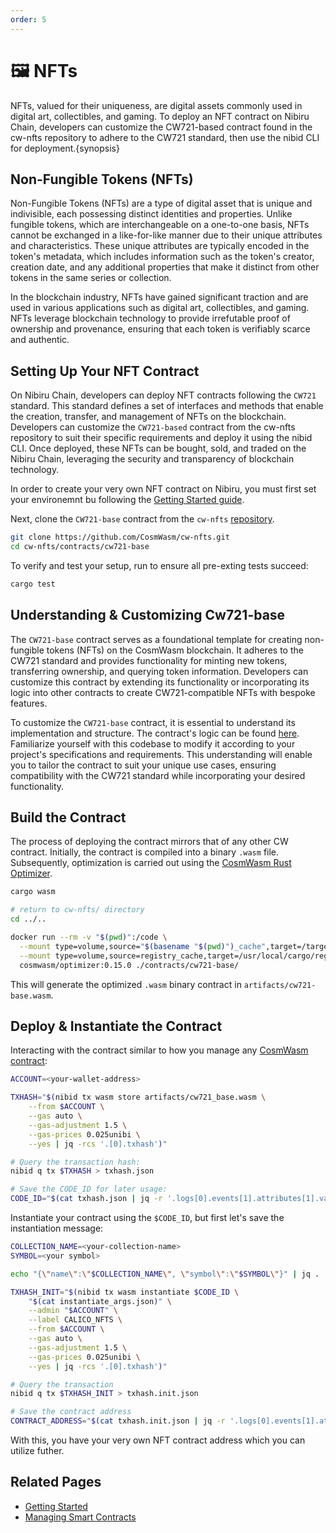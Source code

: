 ```yaml
---
order: 5
---
```

# 🖼️ NFTs

NFTs, valued for their uniqueness, are digital assets commonly used
in digital art, collectibles, and gaming. To deploy an NFT contract
on Nibiru Chain, developers can customize the CW721-based contract
found in the cw-nfts repository to adhere to the CW721 standard,
then use the nibid CLI for deployment.{synopsis}

## Non-Fungible Tokens (NFTs)

Non-Fungible Tokens (NFTs) are a type of digital asset that is unique
and indivisible, each possessing distinct identities and properties.
Unlike fungible tokens, which are interchangeable on a one-to-one basis,
NFTs cannot be exchanged in a like-for-like manner due to their unique
attributes and characteristics. These unique attributes are typically
encoded in the token's metadata, which includes information such as the
token's creator, creation date, and any additional properties that make
it distinct from other tokens in the same series or collection.

In the blockchain industry, NFTs have gained significant traction and are
used in various applications such as digital art, collectibles, and gaming.
NFTs leverage blockchain technology to provide irrefutable proof of ownership
and provenance, ensuring that each token is verifiably scarce and authentic.

## Setting Up Your NFT Contract

On Nibiru Chain, developers can deploy NFT contracts following the `CW721` standard.
This standard defines a set of interfaces and methods that enable the creation,
transfer, and management of NFTs on the blockchain. Developers can customize the
`CW721-based` contract from the cw-nfts repository to suit their specific requirements
and deploy it using the nibid CLI. Once deployed, these NFTs can be bought, sold, and
traded on the Nibiru Chain, leveraging the security and transparency of blockchain technology.

In order to create your very own NFT contract on Nibiru, you must first set your
environemnt bu following the [Getting Started guide](./getting-started.md).

Next, clone the `CW721-base` contract from the `cw-nfts` [repository](https://github.com/CosmWasm/cw-nfts/blob/main/packages/cw721/README.md).

```bash
git clone https://github.com/CosmWasm/cw-nfts.git
cd cw-nfts/contracts/cw721-base
```

To verify and test your setup, run to ensure all pre-exting tests succeed:

```bash
cargo test
```

## Understanding & Customizing Cw721-base

The `CW721-base` contract serves as a foundational template for creating non-fungible tokens (NFTs) on the CosmWasm blockchain. It adheres to the CW721 standard and provides functionality for minting new tokens, transferring ownership, and querying token information. Developers can customize this contract by extending its functionality or incorporating its logic into other contracts to create CW721-compatible NFTs with bespoke features.

To customize the `CW721-base` contract, it is essential to understand its implementation and structure. The contract's logic can be found [here](https://github.com/CosmWasm/cw-nfts/tree/main/contracts/cw721-base). Familiarize yourself with this codebase to modify it according to your project's specifications and requirements. This understanding will enable you to tailor the contract to suit your unique use cases, ensuring compatibility with the CW721 standard while incorporating your desired functionality.

## Build the Contract

The process of deploying the contract mirrors that of any other CW contract. Initially, the contract is compiled into a binary `.wasm` file. Subsequently, optimization is carried out using the [CosmWasm Rust Optimizer](https://github.com/CosmWasm/optimizer).

```bash
cargo wasm
```

```bash
# return to cw-nfts/ directory
cd ../..

docker run --rm -v "$(pwd)":/code \
  --mount type=volume,source="$(basename "$(pwd)")_cache",target=/target \
  --mount type=volume,source=registry_cache,target=/usr/local/cargo/registry \
  cosmwasm/optimizer:0.15.0 ./contracts/cw721-base/
```

This will generate the optimized `.wasm` binary contract in `artifacts/cw721-base.wasm`.

## Deploy & Instantiate the Contract

Interacting with the contract similar to how you manage any [CosmWasm contract](./cw-manage.md):

```bash
ACCOUNT=<your-wallet-address>

TXHASH="$(nibid tx wasm store artifacts/cw721_base.wasm \
    --from $ACCOUNT \
    --gas auto \
    --gas-adjustment 1.5 \
    --gas-prices 0.025unibi \
    --yes | jq -rcs '.[0].txhash')"
```

```bash
# Query the transaction hash:
nibid q tx $TXHASH > txhash.json

# Save the CODE_ID for later usage:
CODE_ID="$(cat txhash.json | jq -r '.logs[0].events[1].attributes[1].value')"
```

Instantiate your contract using the `$CODE_ID`, but first let's save the instantiation message:

```bash
COLLECTION_NAME=<your-collection-name>
SYMBOL=<your symbol>

echo "{\"name\":\"$COLLECTION_NAME\", \"symbol\":\"$SYMBOL\"}" | jq . | tee instantiate_args.json
```

```bash
TXHASH_INIT="$(nibid tx wasm instantiate $CODE_ID \
    "$(cat instantiate_args.json)" \
    --admin "$ACCOUNT" \
    --label CALICO_NFTS \
    --from $ACCOUNT \
    --gas auto \
    --gas-adjustment 1.5 \
    --gas-prices 0.025unibi \
    --yes | jq -rcs '.[0].txhash')"
```

```bash
# Query the transaction
nibid q tx $TXHASH_INIT > txhash.init.json

# Save the contract address
CONTRACT_ADDRESS="$(cat txhash.init.json | jq -r '.logs[0].events[1].attributes[0].value')"
```

With this, you have your very own NFT contract address which you can utilize futher.

## Related Pages

- [Getting Started](./getting-started.md)
- [Managing Smart Contracts](./cw-manage.md)
